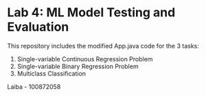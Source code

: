 # Lab 4: ML Model Testing and Evaluation

This repository includes the modified App.java code for the 3 tasks:
1. Single-variable Continuous Regression Problem
2. Single-variable Binary Regression Problem
3. Multiclass Classification

Laiba - 100872058
